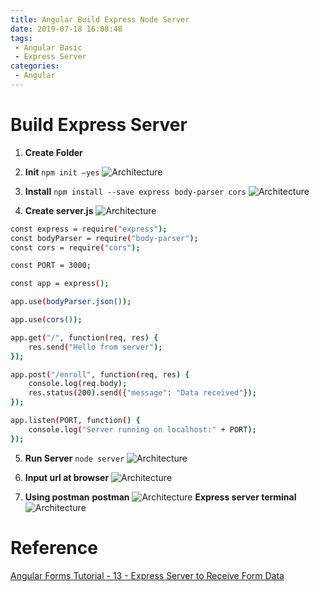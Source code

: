 ```yaml
---
title: Angular Build Express Node Server
date: 2019-07-18 16:08:48
tags:
 - Angular Basic
 - Express Server
categories: 
 - Angular
---
```


# Build Express Server
1. **Create Folder**

2. **Init**
`npm init –yes`
![Architecture](1.png)

3. **Install**
`npm install --save express body-parser cors`
![Architecture](2.png)

4. **Create server.js**
![Architecture](3.png)
~~~ bash
const express = require("express");
const bodyParser = require("body-parser");
const cors = require("cors");

const PORT = 3000;

const app = express();

app.use(bodyParser.json());

app.use(cors());

app.get("/", function(req, res) {
    res.send("Hello from server");
});

app.post("/enroll", function(req, res) {
    console.log(req.body);
    res.status(200).send({"message": "Data received"});
});

app.listen(PORT, function() {
    console.log("Server running on localhost:" + PORT);
});
~~~

5. **Run Server**
`node server`
![Architecture](4.png)

6. **Input url at browser**
![Architecture](5.png)

7. **Using postman**
**postman**
![Architecture](6.png)
**Express server terminal**
![Architecture](7.png)

# Reference
[Angular Forms Tutorial - 13 - Express Server to Receive Form Data](https://www.youtube.com/watch?v=jwA-9XXybdM&list=PLC3y8-rFHvwhBRAgFinJR8KHIrCdTkZcZ&index=45)